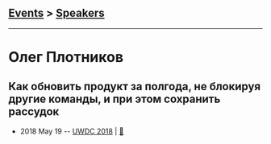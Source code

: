 ## [Events](../README.md) > [Speakers](../speakers.md)
---

# Олег Плотников

## Как обновить продукт за полгода, не блокируя другие команды, и при этом сохранить рассудок
- 2018 May 19 -- [UWDC 2018](https://www.youtube.com/watch?v=G4uxdypQ_xs)  | [:notebook:](https://2018.uwdc.ru/storage/lectures/presentaions/QirRGUywixSHH3OizKgMOOU9Co7ZakRIzdnjCRpL.pdf)  
